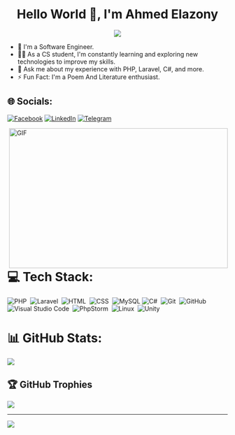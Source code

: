 <h1 align="center">Hello World 👋, I'm Ahmed Elazony</h1>
<p align="center">
  <a href="https://github.com/DenverCoder1/readme-typing-svg"><img src="https://readme-typing-svg.herokuapp.com/?lines=Backend%20Software%20Engineer;Always%20learning%20new%20things&font=Fira%20Code&center=true&width=440&height=45&color=f75c7e&vCenter=true&size=22"></a>
</p>

- 🏢 I'm a Software Engineer.
- 👨‍💻 As a CS student, I'm constantly learning and exploring new technologies to improve my skills.
- 💬 Ask me about my experience with PHP, Laravel, C#, and more.
- ⚡ Fun Fact: I'm a Poem And Literature enthusiast.

## 🌐 Socials:
[![Facebook](https://img.shields.io/badge/Facebook-%231877F2.svg?logo=Facebook&logoColor=white)](https://facebook.com/ahmed.elazony19) [![LinkedIn](https://img.shields.io/badge/LinkedIn-%230077B5.svg?logo=linkedin&logoColor=white)](https://linkedin.com/in/ahmedelazony) [![Telegram](https://img.shields.io/badge/Telegram-%231877F2.svg?logo=Telegram&logoColor=white)](https://t.me/ahmedelazony10)

<img align="right" alt="GIF" src="https://github.com/abhisheknaiidu/abhisheknaiidu/blob/master/code.gif?raw=true" width="500" height="320" />

# 💻 Tech Stack:
![PHP](https://img.shields.io/badge/-PHP-05122A?style=flat&logo=PHP)&nbsp;
![Laravel](https://img.shields.io/badge/-Laravel-05122A?style=flat&logo=Laravel&logoColor=563D7C)&nbsp;
![HTML](https://img.shields.io/badge/-HTML-05122A?style=flat&logo=HTML5)&nbsp;
![CSS](https://img.shields.io/badge/-CSS-05122A?style=flat&logo=CSS3&logoColor=1572B6)&nbsp;
![MySQL](https://img.shields.io/badge/-MySQL-05122A?style=flat&logo=MySQL)
![C#]([https://img.shields.io/badge/-C#-05122A?style=flat&logo=CSharp&logoColor=339933])&nbsp;
![Git](https://img.shields.io/badge/-Git-05122A?style=flat&logo=git)&nbsp;
![GitHub](https://img.shields.io/badge/-GitHub-05122A?style=flat&logo=github)&nbsp;
![Visual Studio Code](https://img.shields.io/badge/-Visual%20Studio%20Code-05122A?style=flat&logo=visual-studio-code&logoColor=007ACC)&nbsp;
![PhpStorm](https://img.shields.io/badge/-phpstorm-05122A?style=flat&logo=phpstorm)&nbsp;
![Linux](https://img.shields.io/badge/-Linux-05122A?style=flat&logo=Linux)&nbsp;
![Unity](https://img.shields.io/badge/-Unity%20-05122A?style=flat&logo=Unity)&nbsp;
# 📊 GitHub Stats:
![](https://github-readme-stats.vercel.app/api/top-langs/?username=AhmedElazony&theme=dark&hide_border=false&include_all_commits=false&count_private=false&layout=compact)

## 🏆 GitHub Trophies
![](https://github-profile-trophy.vercel.app/?username=AhmedElazony&theme=radical&no-frame=false&no-bg=true&margin-w=4)

---
[![](https://visitcount.itsvg.in/api?id=AhmedElazony&icon=0&color=0)](https://visitcount.itsvg.in)

<!-- Proudly created with GPRM ( https://gprm.itsvg.in ) -->


<!---
AhmedElazony/AhmedElazony is a ✨ special ✨ repository because its `README.md` (this file) appears on your GitHub profile.
You can click the Preview link to take a look at your changes.
--->
